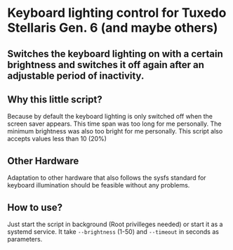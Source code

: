 # Keyboard lighting control for Tuxedo Stellaris Gen. 6 (and maybe others) 

## Switches the keyboard lighting on with a certain brightness and switches it off again after an adjustable period of inactivity.

## Why this little script?
Because by default the keyboard lighting is only switched off when the screen saver appears. This time span was too long for me personally.
The minimum brightness was also too bright for me personally.
This script also accepts values less than 10 (20%)

## Other Hardware
Adaptation to other hardware that also follows the sysfs standard for keyboard illumination should be feasible without any problems.

## How to use?
Just start the script in background (Root privilleges needed) or start it as a systemd service.
It take ```--brightness``` (1-50) and ```--timeout``` in seconds as parameters.
